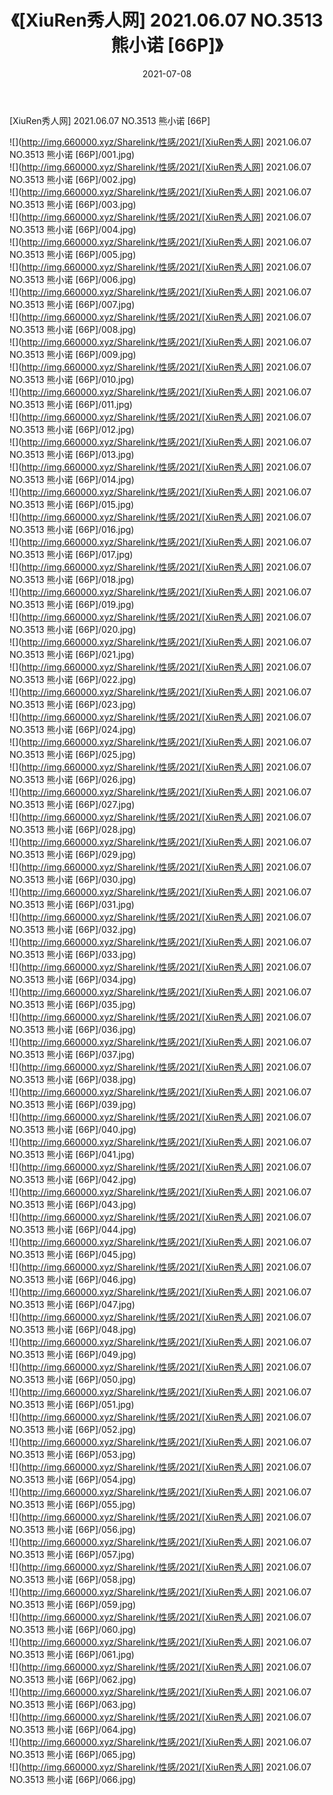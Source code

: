 ﻿---
layout: post
title:  《[XiuRen秀人网] 2021.06.07 NO.3513 熊小诺 [66P]》
date:   2021-07-08
img: http://img.660000.xyz/Sharelink/性感/2021/[XiuRen秀人网] 2021.06.07 NO.3513 熊小诺 [66P]/000.jpg
categories: [美女, 清纯, 唯美]
---

[XiuRen秀人网] 2021.06.07 NO.3513 熊小诺 [66P]

  ![](http://img.660000.xyz/Sharelink/性感/2021/[XiuRen秀人网] 2021.06.07 NO.3513 熊小诺 [66P]/001.jpg) <br> ![](http://img.660000.xyz/Sharelink/性感/2021/[XiuRen秀人网] 2021.06.07 NO.3513 熊小诺 [66P]/002.jpg) <br> ![](http://img.660000.xyz/Sharelink/性感/2021/[XiuRen秀人网] 2021.06.07 NO.3513 熊小诺 [66P]/003.jpg) <br> ![](http://img.660000.xyz/Sharelink/性感/2021/[XiuRen秀人网] 2021.06.07 NO.3513 熊小诺 [66P]/004.jpg) <br> ![](http://img.660000.xyz/Sharelink/性感/2021/[XiuRen秀人网] 2021.06.07 NO.3513 熊小诺 [66P]/005.jpg) <br> ![](http://img.660000.xyz/Sharelink/性感/2021/[XiuRen秀人网] 2021.06.07 NO.3513 熊小诺 [66P]/006.jpg) <br> ![](http://img.660000.xyz/Sharelink/性感/2021/[XiuRen秀人网] 2021.06.07 NO.3513 熊小诺 [66P]/007.jpg) <br> ![](http://img.660000.xyz/Sharelink/性感/2021/[XiuRen秀人网] 2021.06.07 NO.3513 熊小诺 [66P]/008.jpg) <br> ![](http://img.660000.xyz/Sharelink/性感/2021/[XiuRen秀人网] 2021.06.07 NO.3513 熊小诺 [66P]/009.jpg) <br> ![](http://img.660000.xyz/Sharelink/性感/2021/[XiuRen秀人网] 2021.06.07 NO.3513 熊小诺 [66P]/010.jpg) <br> ![](http://img.660000.xyz/Sharelink/性感/2021/[XiuRen秀人网] 2021.06.07 NO.3513 熊小诺 [66P]/011.jpg) <br> ![](http://img.660000.xyz/Sharelink/性感/2021/[XiuRen秀人网] 2021.06.07 NO.3513 熊小诺 [66P]/012.jpg) <br> ![](http://img.660000.xyz/Sharelink/性感/2021/[XiuRen秀人网] 2021.06.07 NO.3513 熊小诺 [66P]/013.jpg) <br> ![](http://img.660000.xyz/Sharelink/性感/2021/[XiuRen秀人网] 2021.06.07 NO.3513 熊小诺 [66P]/014.jpg) <br> ![](http://img.660000.xyz/Sharelink/性感/2021/[XiuRen秀人网] 2021.06.07 NO.3513 熊小诺 [66P]/015.jpg) <br> ![](http://img.660000.xyz/Sharelink/性感/2021/[XiuRen秀人网] 2021.06.07 NO.3513 熊小诺 [66P]/016.jpg) <br> ![](http://img.660000.xyz/Sharelink/性感/2021/[XiuRen秀人网] 2021.06.07 NO.3513 熊小诺 [66P]/017.jpg) <br> ![](http://img.660000.xyz/Sharelink/性感/2021/[XiuRen秀人网] 2021.06.07 NO.3513 熊小诺 [66P]/018.jpg) <br> ![](http://img.660000.xyz/Sharelink/性感/2021/[XiuRen秀人网] 2021.06.07 NO.3513 熊小诺 [66P]/019.jpg) <br> ![](http://img.660000.xyz/Sharelink/性感/2021/[XiuRen秀人网] 2021.06.07 NO.3513 熊小诺 [66P]/020.jpg) <br> ![](http://img.660000.xyz/Sharelink/性感/2021/[XiuRen秀人网] 2021.06.07 NO.3513 熊小诺 [66P]/021.jpg) <br> ![](http://img.660000.xyz/Sharelink/性感/2021/[XiuRen秀人网] 2021.06.07 NO.3513 熊小诺 [66P]/022.jpg) <br> ![](http://img.660000.xyz/Sharelink/性感/2021/[XiuRen秀人网] 2021.06.07 NO.3513 熊小诺 [66P]/023.jpg) <br> ![](http://img.660000.xyz/Sharelink/性感/2021/[XiuRen秀人网] 2021.06.07 NO.3513 熊小诺 [66P]/024.jpg) <br> ![](http://img.660000.xyz/Sharelink/性感/2021/[XiuRen秀人网] 2021.06.07 NO.3513 熊小诺 [66P]/025.jpg) <br> ![](http://img.660000.xyz/Sharelink/性感/2021/[XiuRen秀人网] 2021.06.07 NO.3513 熊小诺 [66P]/026.jpg) <br> ![](http://img.660000.xyz/Sharelink/性感/2021/[XiuRen秀人网] 2021.06.07 NO.3513 熊小诺 [66P]/027.jpg) <br> ![](http://img.660000.xyz/Sharelink/性感/2021/[XiuRen秀人网] 2021.06.07 NO.3513 熊小诺 [66P]/028.jpg) <br> ![](http://img.660000.xyz/Sharelink/性感/2021/[XiuRen秀人网] 2021.06.07 NO.3513 熊小诺 [66P]/029.jpg) <br> ![](http://img.660000.xyz/Sharelink/性感/2021/[XiuRen秀人网] 2021.06.07 NO.3513 熊小诺 [66P]/030.jpg) <br> ![](http://img.660000.xyz/Sharelink/性感/2021/[XiuRen秀人网] 2021.06.07 NO.3513 熊小诺 [66P]/031.jpg) <br> ![](http://img.660000.xyz/Sharelink/性感/2021/[XiuRen秀人网] 2021.06.07 NO.3513 熊小诺 [66P]/032.jpg) <br> ![](http://img.660000.xyz/Sharelink/性感/2021/[XiuRen秀人网] 2021.06.07 NO.3513 熊小诺 [66P]/033.jpg) <br> ![](http://img.660000.xyz/Sharelink/性感/2021/[XiuRen秀人网] 2021.06.07 NO.3513 熊小诺 [66P]/034.jpg) <br> ![](http://img.660000.xyz/Sharelink/性感/2021/[XiuRen秀人网] 2021.06.07 NO.3513 熊小诺 [66P]/035.jpg) <br> ![](http://img.660000.xyz/Sharelink/性感/2021/[XiuRen秀人网] 2021.06.07 NO.3513 熊小诺 [66P]/036.jpg) <br> ![](http://img.660000.xyz/Sharelink/性感/2021/[XiuRen秀人网] 2021.06.07 NO.3513 熊小诺 [66P]/037.jpg) <br> ![](http://img.660000.xyz/Sharelink/性感/2021/[XiuRen秀人网] 2021.06.07 NO.3513 熊小诺 [66P]/038.jpg) <br> ![](http://img.660000.xyz/Sharelink/性感/2021/[XiuRen秀人网] 2021.06.07 NO.3513 熊小诺 [66P]/039.jpg) <br> ![](http://img.660000.xyz/Sharelink/性感/2021/[XiuRen秀人网] 2021.06.07 NO.3513 熊小诺 [66P]/040.jpg) <br> ![](http://img.660000.xyz/Sharelink/性感/2021/[XiuRen秀人网] 2021.06.07 NO.3513 熊小诺 [66P]/041.jpg) <br> ![](http://img.660000.xyz/Sharelink/性感/2021/[XiuRen秀人网] 2021.06.07 NO.3513 熊小诺 [66P]/042.jpg) <br> ![](http://img.660000.xyz/Sharelink/性感/2021/[XiuRen秀人网] 2021.06.07 NO.3513 熊小诺 [66P]/043.jpg) <br> ![](http://img.660000.xyz/Sharelink/性感/2021/[XiuRen秀人网] 2021.06.07 NO.3513 熊小诺 [66P]/044.jpg) <br> ![](http://img.660000.xyz/Sharelink/性感/2021/[XiuRen秀人网] 2021.06.07 NO.3513 熊小诺 [66P]/045.jpg) <br> ![](http://img.660000.xyz/Sharelink/性感/2021/[XiuRen秀人网] 2021.06.07 NO.3513 熊小诺 [66P]/046.jpg) <br> ![](http://img.660000.xyz/Sharelink/性感/2021/[XiuRen秀人网] 2021.06.07 NO.3513 熊小诺 [66P]/047.jpg) <br> ![](http://img.660000.xyz/Sharelink/性感/2021/[XiuRen秀人网] 2021.06.07 NO.3513 熊小诺 [66P]/048.jpg) <br> ![](http://img.660000.xyz/Sharelink/性感/2021/[XiuRen秀人网] 2021.06.07 NO.3513 熊小诺 [66P]/049.jpg) <br> ![](http://img.660000.xyz/Sharelink/性感/2021/[XiuRen秀人网] 2021.06.07 NO.3513 熊小诺 [66P]/050.jpg) <br> ![](http://img.660000.xyz/Sharelink/性感/2021/[XiuRen秀人网] 2021.06.07 NO.3513 熊小诺 [66P]/051.jpg) <br> ![](http://img.660000.xyz/Sharelink/性感/2021/[XiuRen秀人网] 2021.06.07 NO.3513 熊小诺 [66P]/052.jpg) <br> ![](http://img.660000.xyz/Sharelink/性感/2021/[XiuRen秀人网] 2021.06.07 NO.3513 熊小诺 [66P]/053.jpg) <br> ![](http://img.660000.xyz/Sharelink/性感/2021/[XiuRen秀人网] 2021.06.07 NO.3513 熊小诺 [66P]/054.jpg) <br> ![](http://img.660000.xyz/Sharelink/性感/2021/[XiuRen秀人网] 2021.06.07 NO.3513 熊小诺 [66P]/055.jpg) <br> ![](http://img.660000.xyz/Sharelink/性感/2021/[XiuRen秀人网] 2021.06.07 NO.3513 熊小诺 [66P]/056.jpg) <br> ![](http://img.660000.xyz/Sharelink/性感/2021/[XiuRen秀人网] 2021.06.07 NO.3513 熊小诺 [66P]/057.jpg) <br> ![](http://img.660000.xyz/Sharelink/性感/2021/[XiuRen秀人网] 2021.06.07 NO.3513 熊小诺 [66P]/058.jpg) <br> ![](http://img.660000.xyz/Sharelink/性感/2021/[XiuRen秀人网] 2021.06.07 NO.3513 熊小诺 [66P]/059.jpg) <br> ![](http://img.660000.xyz/Sharelink/性感/2021/[XiuRen秀人网] 2021.06.07 NO.3513 熊小诺 [66P]/060.jpg) <br> ![](http://img.660000.xyz/Sharelink/性感/2021/[XiuRen秀人网] 2021.06.07 NO.3513 熊小诺 [66P]/061.jpg) <br> ![](http://img.660000.xyz/Sharelink/性感/2021/[XiuRen秀人网] 2021.06.07 NO.3513 熊小诺 [66P]/062.jpg) <br> ![](http://img.660000.xyz/Sharelink/性感/2021/[XiuRen秀人网] 2021.06.07 NO.3513 熊小诺 [66P]/063.jpg) <br> ![](http://img.660000.xyz/Sharelink/性感/2021/[XiuRen秀人网] 2021.06.07 NO.3513 熊小诺 [66P]/064.jpg) <br> ![](http://img.660000.xyz/Sharelink/性感/2021/[XiuRen秀人网] 2021.06.07 NO.3513 熊小诺 [66P]/065.jpg) <br> ![](http://img.660000.xyz/Sharelink/性感/2021/[XiuRen秀人网] 2021.06.07 NO.3513 熊小诺 [66P]/066.jpg) <br>
